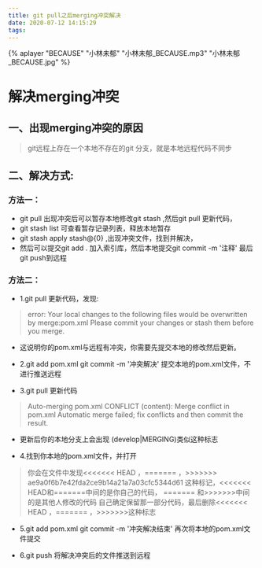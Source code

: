 ```yaml
---
title: git pull之后merging冲突解决
date: 2020-07-12 14:15:29
tags:
---
```



{% aplayer "BECAUSE" "小林未郁" "小林未郁_BECAUSE.mp3" "小林未郁_BECAUSE.jpg" %}

# 解决merging冲突

## 一、出现merging冲突的原因
> git远程上存在一个本地不存在的git 分支，就是本地远程代码不同步

## 二、解决方式:

### 方法一：
- git pull 出现冲突后可以暂存本地修改git stash ,然后git pull 更新代码，
- git stash list 可查看暂存记录列表，释放本地暂存 
- git stash apply stash@{0} ,出现冲突文件，找到并解决，
- 然后可以提交git add . 加入索引库，然后本地提交git commit -m '注释' 最后git push到远程

### 方法二：
- 1.git pull  更新代码，发现:
> error: Your local changes to the following files would be overwritten by merge:pom.xml
Please commit your changes or stash them before you merge.
- 这说明你的pom.xml与远程有冲突，你需要先提交本地的修改然后更新。

- 2.git add pom.xml   git commit -m '冲突解决'    提交本地的pom.xml文件，不进行推送远程

- 3.git pull   更新代码
> Auto-merging pom.xml
  CONFLICT (content): Merge conflict in pom.xml
  Automatic merge failed; fix conflicts and then commit the result.
- 更新后你的本地分支上会出现 (develop|MERGING)类似这种标志

- 4.找到你本地的pom.xml文件，并打开
> 你会在文件中发现<<<<<<< HEAD ，=======  ，>>>>>>> ae9a0f6b7e42fda2ce9b14a21a7a03cfc5344d61 这种标记，<<<<<<< HEAD和=======中间的是你自己的代码，  =======  和>>>>>>>中间的是其他人修改的代码 自己确定保留那一部分代码，最后删除<<<<<<< HEAD ，=======  ，>>>>>>>这种标志

- 5.git add pom.xml    git commit -m '冲突解决结束'   再次将本地的pom.xml文件提交

- 6.git push   将解决冲突后的文件推送到远程
